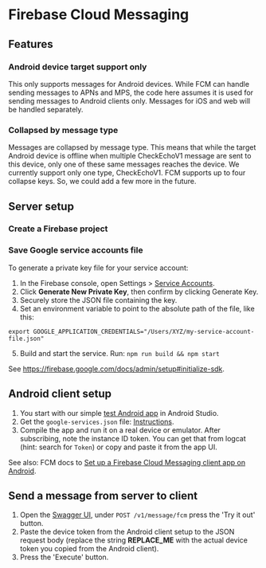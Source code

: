 # Firebase Cloud Messaging

## Features

### Android device target support only
This only supports messages for Android devices. While FCM can handle sending messages to APNs and MPS, the code here assumes it is used for sending messages to Android clients only. Messages for iOS and web will be handled separately.

### Collapsed by message type
Messages are collapsed by message type. This means that while the target Android device is offline when multiple CheckEchoV1 message are sent to this device, only one of these same messages reaches the device.
We currently support only one type, CheckEchoV1. FCM supports up to four collapse keys. So, we could add a few more in the future.

## Server setup

### Create a Firebase project

### Save Google service accounts file
To generate a private key file for your service account:
1) In the Firebase console, open Settings > [Service Accounts](https://console.firebase.google.com/project/_/settings/serviceaccounts/adminsdk).
2) Click **Generate New Private Key**, then confirm by clicking Generate Key.
3) Securely store the JSON file containing the key.
4) Set an environment variable to point to the absolute path of the file, like this:
```shell script
export GOOGLE_APPLICATION_CREDENTIALS="/Users/XYZ/my-service-account-file.json"
```
5) Build and start the service. Run: `npm run build && npm start`

See https://firebase.google.com/docs/admin/setup#initialize-sdk.

## Android client setup

1) You start with our simple [test Android app](https://github.com/thesocialdev/pushtester) in Android Studio.
2) Get the `google-services.json` file: [Instructions](https://support.google.com/firebase/answer/7015592).
3) Compile the app and run it on a real device or emulator. After subscribing, note the instance ID token. You can get that from logcat (hint: search for `Token`) or copy and paste it from the app UI.

See also: FCM docs to [Set up a Firebase Cloud Messaging client app on Android](https://firebase.google.com/docs/cloud-messaging/android/client).

## Send a message from server to client

1) Open the [Swagger UI](http://localhost:8900/?doc#/Push%20notifications/post_v1_message_fcm), under `POST /v1/message/fcm` press the 'Try it out' button.
2) Paste the device token from the Android client setup to the JSON request body (replace the string __REPLACE_ME__ with the actual device token you copied from the Android client).
3) Press the 'Execute' button.
